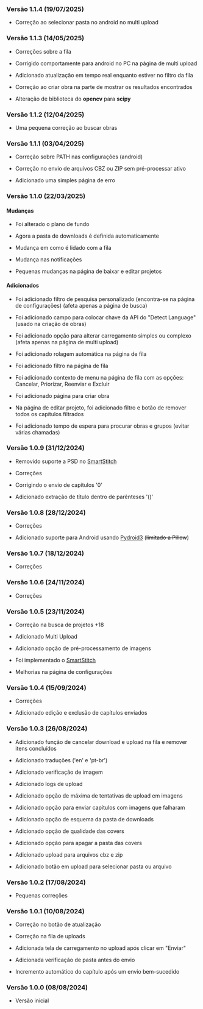 ### Versão 1.1.4 (19/07/2025)

- Correção ao selecionar pasta no android no multi upload

### Versão 1.1.3 (14/05/2025)

- Correções sobre a fila

- Corrigido comportamente para android no PC na página de multi upload

- Adicionado atualização em tempo real enquanto estiver no filtro da fila

- Correção ao criar obra na parte de mostrar os resultados encontrados

- Alteração de biblioteca do **opencv** para **scipy**

### Versão 1.1.2 (12/04/2025)

- Uma pequena correção ao buscar obras

### Versão 1.1.1 (03/04/2025)

- Correção sobre PATH nas configurações (android)

- Correção no envio de arquivos CBZ ou ZIP sem pré-processar ativo

- Adicionado uma simples página de erro

### Versão 1.1.0 (22/03/2025)

#### Mudanças

- Foi alterado o plano de fundo

- Agora a pasta de downloads é definida automaticamente

- Mudança em como é lidado com a fila

- Mudança nas notificações

- Pequenas mudanças na página de baixar e editar projetos

####  Adicionados

- Foi adicionado filtro de pesquisa personalizado (encontra-se na página de configurações) (afeta apenas a página de busca)

- Foi adicionado campo para colocar chave da API do "Detect Language" (usado na criação de obras)

- Foi adicionado opção para alterar carregamento simples ou complexo (afeta apenas na página de multi upload)

- Foi adicionado rolagem automática na página de fila

- Foi adicionado filtro na página de fila

- Foi adicionado contexto de menu na página de fila com as opções: Cancelar, Priorizar, Reenviar e Excluir

- Foi adicionado página para criar obra

- Na página de editar projeto, foi adicionado filtro e botão de remover todos os capítulos filtrados

- Foi adicionado tempo de espera para procurar obras e grupos (evitar várias chamadas)

### Versão 1.0.9 (31/12/2024)

- Removido suporte a PSD no [SmartStitch](https://github.com/MechTechnology/SmartStitch)

- Correções

- Corrigindo o envio de capítulos '0'

- Adicionado extração de título dentro de parênteses '()'

### Versão 1.0.8 (28/12/2024)

- Correções

- Adicionado suporte para Android usando [Pydroid3](https://play.google.com/store/apps/details?id=ru.iiec.pydroid3) (~~limitado a Pillow~~)

### Versão 1.0.7 (18/12/2024)

- Correções

### Versão 1.0.6 (24/11/2024)

- Correções

### Versão 1.0.5 (23/11/2024)

- Correção na busca de projetos +18

- Adicionado Multi Upload

- Adicionado opção de pré-processamento de imagens

- Foi implementado o [SmartStitch](https://github.com/MechTechnology/SmartStitch)

- Melhorias na página de configurações


### Versão 1.0.4 (15/09/2024)

- Correções

- Adicionado edição e exclusão de capítulos enviados

### Versão 1.0.3 (26/08/2024)

- Adicionado função de cancelar download e upload na fila e remover itens concluídos

- Adicionado traduções ('en' e 'pt-br')

- Adicionado verificação de imagem

- Adicionado logs de upload

- Adicionado opção de máxima de tentativas de upload em imagens

- Adicionado opção para enviar capítulos com imagens que falharam

- Adicionado opção de esquema da pasta de downloads

- Adicionado opção de qualidade das covers

- Adicionado opção para apagar a pasta das covers

- Adicionado upload para arquivos cbz e zip

- Adicionado botão em upload para selecionar pasta ou arquivo

### Versão 1.0.2 (17/08/2024)

- Pequenas correções

### Versão 1.0.1 (10/08/2024)

- Correção no botão de atualização

- Correção na fila de uploads

- Adicionada tela de carregamento no upload após clicar em "Enviar"

- Adicionada verificação de pasta antes do envio

- Incremento automático do capítulo após um envio bem-sucedido

### Versão 1.0.0 (08/08/2024)

- Versão inicial